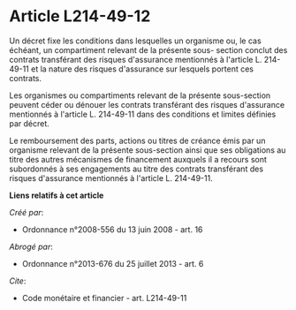 # Article L214-49-12

Un décret fixe les conditions dans lesquelles un organisme ou, le cas échéant, un compartiment relevant de la présente sous-
section conclut des contrats transférant des risques d'assurance mentionnés à l'article L. 214-49-11 et la nature des risques
d'assurance sur lesquels portent ces contrats. 

Les organismes ou compartiments relevant de la présente sous-section peuvent céder ou dénouer les contrats transférant des
risques d'assurance mentionnés à l'article L. 214-49-11 dans des conditions et limites définies par décret. 

Le remboursement des parts, actions ou titres de créance émis par un organisme relevant de la présente sous-section ainsi que
ses obligations au titre des autres mécanismes de financement auxquels il a recours sont subordonnés à ses engagements au
titre des contrats transférant des risques d'assurance mentionnés à l'article L. 214-49-11.

**Liens relatifs à cet article**

_Créé par_:

  - Ordonnance n°2008-556 du 13 juin 2008 - art. 16

_Abrogé par_:

  - Ordonnance n°2013-676 du 25 juillet 2013 - art. 6

_Cite_:

  - Code monétaire et financier - art. L214-49-11
